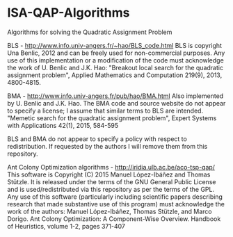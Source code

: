 # ISA-QAP-Algorithms

Algorithms for solving the Quadratic Assignment Problem

BLS - http://www.info.univ-angers.fr/~hao/BLS_code.html
BLS is copyright Una Benlic, 2012 and can be freely used for non-commercial purposes. Any use of this implementation or a modification of the code must acknowledge the work of U. Benlic and J.K. Hao:
"Breakout local search for the quadratic assignment problem", Applied Mathematics and Computation 219(9), 2013, 4800-4815.

BMA - http://www.info.univ-angers.fr/pub/hao/BMA.html
Also implemented by U. Benlic and J.K. Hao. The BMA code and source website do not appear to specify a license; I assume that similar terms to BLS are intended.
"Memetic search for the quadratic assignment problem", Expert Systems with Applications 42(1), 2015, 584-595

BLS and BMA do not appear to specify a policy with respect to redistribution. If requested by the authors I will remove them from this repository.

Ant Colony Optimization algorithms - http://iridia.ulb.ac.be/aco-tsp-qap/
This software is Copyright (C) 2015 Manuel López-Ibáñez and Thomas Stützle. It is released under the terms of the GNU General Public License and is used/redistributed via this repository as per the terms of the GPL. Any use of this software (particularly including scientific papers describing research that made substantive use of this program) must acknowledge the work of the authors:
Manuel López-Ibáñez, Thomas Stützle, and Marco Dorigo. Ant Colony Optimization: A Component-Wise Overview. Handbook of Heuristics, volume 1-2, pages 371-407